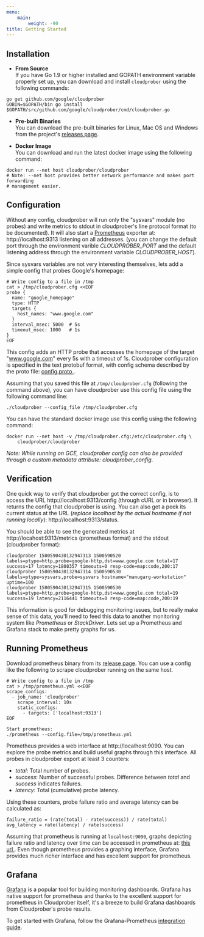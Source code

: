 ```yaml
---
menu:
    main:
        weight: -90
title: Getting Started
---
```


## Installation

* __From Source__\
If you have Go 1.9 or higher installed and GOPATH environment variable properly set up, you
can download and install `cloudprober` using the following commands:
```shell
go get github.com/google/cloudprober
GOBIN=$GOPATH/bin go install $GOPATH/src/github.com/google/cloudprober/cmd/cloudprober.go
```

* __Pre-built Binaries__\
You can download the pre-built binaries for Linux, Mac OS and Windows from the
project's [releases page](http://github.com/google/cloudprober/releases).

* __Docker Image__\
You can download and run the latest docker image using the following command:
```shell
docker run --net host cloudprober/cloudprober
# Note: --net host provides better network performance and makes port forwarding
# management easier.
```

## Configuration
Without any config, cloudprober will run only the "sysvars" module (no probes)
and write metrics to stdout in cloudprober's line protocol format (to be
documented). It will also start a [Prometheus](http://prometheus.io) exporter
at: http://localhost:9313 listening on all addresses. (you can change the default
port through the environment varible _CLOUDPROBER_PORT_ and the default listening
address through the environment variable _CLOUDPROBER_HOST_).

Since sysvars variables are not very interesting themselves, lets add a simple
config that probes Google's homepage:

```shell
# Write config to a file in /tmp
cat > /tmp/cloudprober.cfg <<EOF
probe {
  name: "google_homepage"
  type: HTTP
  targets {
    host_names: "www.google.com"
  }
  interval_msec: 5000  # 5s
  timeout_msec: 1000   # 1s
}
EOF
```

This config adds an HTTP probe that accesses the homepage of the target
"www.google.com" every 5s with a timeout of 1s. Cloudprober configuration is
specified in the text protobuf format, with config schema described by the
proto file: [config.proto
](https://github.com/google/cloudprober/blob/master/config/proto/config.proto).

Assuming that you saved this file at `/tmp/cloudprober.cfg` (following the
command above), you can have cloudprober use this config file using the following command line:

```shell
./cloudprober --config_file /tmp/cloudprober.cfg
```

You can have the standard docker image use this config using the following
command:
```
docker run --net host -v /tmp/cloudprober.cfg:/etc/cloudprober.cfg \
    cloudprober/cloudprober
```

_Note: While running on GCE, cloudprober config can also be provided through a
custom metadata attribute: cloudprober\_config_.

## Verification

One quick way to verify that cloudprober got the correct config, is to access
the URL http://localhost:9313/config (through cURL or in browser). It returns
the config that cloudprober is using. You can also get a peek its current
status at the URL (_replace localhost by the actual hostname if not running
locally_): http://localhost:9313/status.

You should be able to see the generated metrics at http://locahost:9313/metrics
(prometheus format) and the stdout (cloudprober format):

```
cloudprober 1500590430132947313 1500590520 labels=ptype=http,probe=google-http,dst=www.google.com total=17 success=17 latency=1808357 timeouts=0 resp-code=map:code,200:17
cloudprober 1500590430132947314 1500590530 labels=ptype=sysvars,probe=sysvars hostname="manugarg-workstation" uptime=100
cloudprober 1500590430132947315 1500590530 labels=ptype=http,probe=google-http,dst=www.google.com total=19 success=19 latency=2116441 timeouts=0 resp-code=map:code,200:19
```

This information is good for debugging monitoring issues, but to really make
sense of this data, you'll need to feed this data to another monitoring system
like _Prometheus_ or _StackDriver_. Lets set up a Prometheus and Grafana stack
to make pretty graphs for us.

## Running Prometheus

Download prometheus binary from its [release page](https://prometheus.io/download/). You can use a config like the following
to scrape cloudprober running on the same host.

```shell
# Write config to a file in /tmp
cat > /tmp/prometheus.yml <<EOF
scrape_configs:
  - job_name: 'cloudprober'
    scrape_interval: 10s
    static_configs:
      - targets: ['localhost:9313']
EOF

Start prometheus:
./prometheus --config.file=/tmp/prometheus.yml
```

Prometheus provides a web interface at http://localhost:9090. You can explore
the probe metrics and build useful graphs through this interface. All probes
in cloudprober export at least 3 counters:

*   _total_: Total number of probes.
*   _success_: Number of successful probes. Difference between _total_ and
			   _success_ indicates failures.
*   _latency_: Total (cumulative) probe latency.

Using these counters, probe failure ratio and average latency can be calculated
as:
```
failure_ratio = (rate(total) - rate(success)) / rate(total)
avg_latency = rate(latency) / rate(success)
```

Assuming that prometheus is running at `localhost:9090`, graphs depicting
failure ratio and latency over time can be accessed in prometheus at: [this url ](http://localhost:9090/graph?g0.range_input=1h&g0.expr=(rate(total%5B1m%5D)+-+rate(success%5B1m%5D))+%2F+rate(total%5B1m%5D)&g0.tab=0&g1.range_input=1h&g1.expr=rate(latency%5B1m%5D)+%2F+rate(success%5B1m%5D)+%2F+1000&g1.tab=0).
Even though prometheus provides a graphing interface, Grafana provides much
richer interface and has excellent support for prometheus.

## Grafana

[Grafana](https://grafana.com) is a popular tool for building monitoring
dashboards. Grafana has native support for prometheus and thanks to the 
excellent support for prometheus in Cloudprober itself, it's a breeze to build
Grafana dashboards from Cloudprober's probe results.

To get started with Grafana, follow the Grafana-Prometheus
[integration guide](https://prometheus.io/docs/visualization/grafana/).
